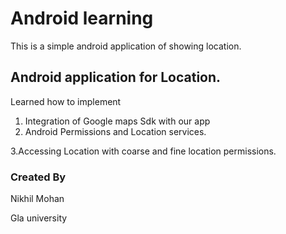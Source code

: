 # Android learning
This is a simple android application of showing location.

## Android application for Location.
Learned how to implement 
1. Integration of Google maps Sdk with our app
2. Android Permissions and Location services.

3.Accessing Location with coarse and fine location permissions.


### Created By 
  Nikhil Mohan
  
Gla university
 
